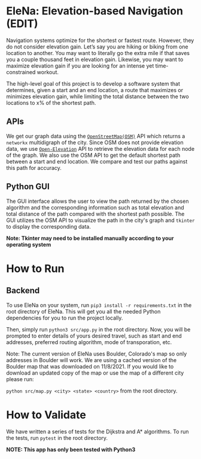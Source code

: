 # EleNa: Elevation-based Navigation (EDIT)
Navigation systems optimize for the shortest or fastest route. However, they do not consider elevation gain. Let’s say you are hiking or biking from one location to another. 
You may want to literally go the extra mile if that saves you a couple thousand feet in elevation gain. Likewise, you may want to maximize elevation gain if you are
looking for an intense yet time-constrained workout.

The high-level goal of this project is to develop a software system that determines, given a start and an
end location, a route that maximizes or minimizes elevation gain, while limiting the total distance between
the two locations to x% of the shortest path.

## APIs 
We get our graph data using the [`OpenStreetMap(OSM)`](https://osmnx.readthedocs.io/en/stable/osmnx.html) API which returns a `networkx` multidigraph of the city. Since OSM does not provide elevation data, we use [`Open-Elevation`](https://open-elevation.com/) API to retrieve the elevation data for each node of the graph. We also use the OSM API to get the default shortest path between a start and end location. We compare and test our paths against this path for accuracy.

## Python GUI
The GUI interface allows the user to view the path returned by the chosen algorithm and the corresponding information such as total elevation and total distance of the path compared with the shortest path possible. The GUI utilizes the OSM API to visualize the path in the city's graph and `tkinter` to display the corresponding data.

**Note: Tkinter may need to be installed manually according to your operating system** 

# How to Run
## Backend
To use EleNa on your system, run `pip3 install -r requirements.txt` in the root directory of EleNa. This will get you all the needed Python dependencies for you to run the project locally. 

Then, simply run `python3 src/app.py` in the root directory. Now, you will be prompted to enter details of yours desired travel, such as start and end addresses, preferred routing algorithm, mode of transporation, etc. 

Note: The current version of EleNa uses Boulder, Colorado's map so only addresses in Boulder will work. We are using a cached version of the Boulder map that was downloaded on 11/8/2021. If you would like to download an updated copy of the map or use the map of a different city please run:

`python src/map.py <city> <state> <country>`  from the root directory.

# How to Validate
We have written a series of tests for the Dijkstra and A* algorithms. To run the tests, run `pytest` in the root directory. 

**NOTE: This app has only been tested with Python3**
